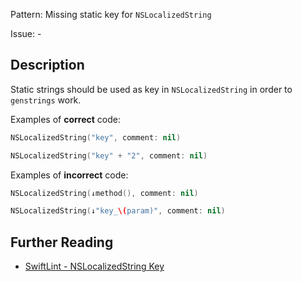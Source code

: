 Pattern: Missing static key for `NSLocalizedString`

Issue: -

## Description

Static strings should be used as key in `NSLocalizedString` in order to `genstrings` work.

Examples of **correct** code:

```swift
NSLocalizedString("key", comment: nil)

NSLocalizedString("key" + "2", comment: nil)
```

Examples of **incorrect** code:

```swift
NSLocalizedString(↓method(), comment: nil)

NSLocalizedString(↓"key_\(param)", comment: nil)
```

## Further Reading

* [SwiftLint - NSLocalizedString Key](https://github.com/realm/SwiftLint/blob/master/Rules.md#nslocalizedstring-key)